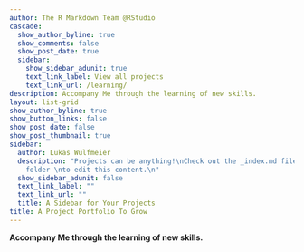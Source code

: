 ```yaml
---
author: The R Markdown Team @RStudio
cascade:
  show_author_byline: true
  show_comments: false
  show_post_date: true
  sidebar:
    show_sidebar_adunit: true
    text_link_label: View all projects
    text_link_url: /learning/
description: Accompany Me through the learning of new skills.
layout: list-grid
show_author_byline: true
show_button_links: false
show_post_date: false
show_post_thumbnail: true
sidebar:
  author: Lukas Wulfmeier
  description: "Projects can be anything!\nCheck out the _index.md file in the /project
    folder \nto edit this content.\n"
  show_sidebar_adunit: false
  text_link_label: ""
  text_link_url: ""
  title: A Sidebar for Your Projects
title: A Project Portfolio To Grow
---
```


**Accompany Me through the learning of new skills.**
